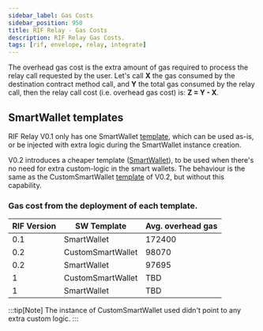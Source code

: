 ```yaml
---
sidebar_label: Gas Costs
sidebar_position: 950
title: RIF Relay - Gas Costs
description: RIF Relay Gas Costs.
tags: [rif, envelope, relay, integrate]
---
```



The overhead gas cost is the extra amount of gas required to process the relay call requested by the user. Let's call **X** the gas consumed by the destination contract method call, and **Y** the total gas consumed by the relay call, then the relay call cost (i.e. overhead gas cost) is: **Z = Y - X**.

## SmartWallet templates

RIF Relay V0.1 only has one SmartWallet [template](https://github.com/rsksmart/rif-relay/blob/master/contracts/smartwallet/SmartWallet.sol), which can be used as-is, or be injected with extra logic during the SmartWallet instance creation.

V0.2 introduces a cheaper template ([SmartWallet](https://github.com/rsksmart/rif-relay/blob/master/contracts/smartwallet/SmartWallet.sol)), to be used when there's no need for extra custom-logic in the smart wallets. The behaviour is the same as the CustomSmartWallet [template](https://github.com/rsksmart/rif-relay/blob/master/contracts/smartwallet/SmartWallet.sol) of V0.2, but without this capability.

### Gas cost from the deployment of each template. 

| RIF Version | SW Template       | Avg. overhead gas |
|-------------|-------------------|-------------------|
| 0.1         | SmartWallet       | 172400            |
| 0.2         | CustomSmartWallet | 98070             |
| 0.2         | SmartWallet       | 97695             |
| 1           | CustomSmartWallet | TBD               |
| 1           | SmartWallet       | TBD               |


:::tip[Note]
The instance of CustomSmartWallet used didn't point to any extra custom logic.
:::
